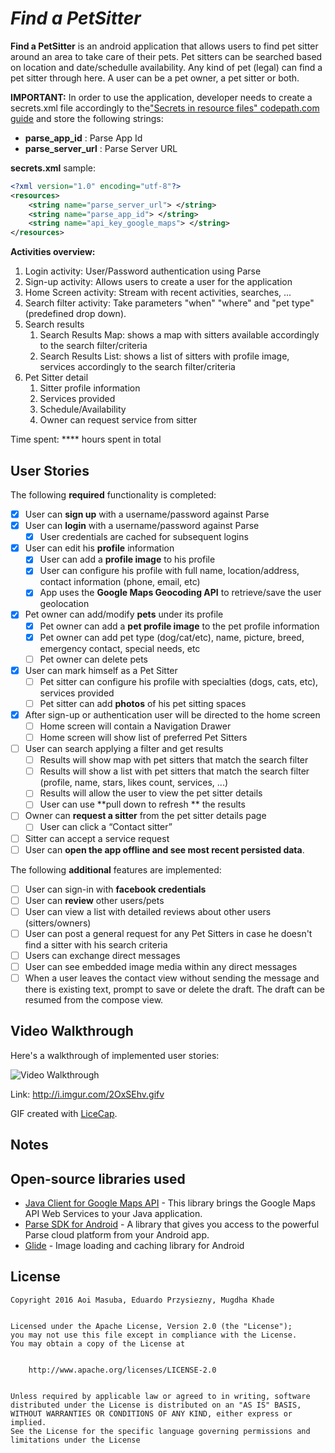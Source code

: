 # *Find a PetSitter*


**Find a PetSitter** is an android application that allows users to find pet sitter around an area to take care of their pets. Pet sitters can be searched based on location and date/schedulle availability. Any kind of pet (legal) can find a pet sitter through here. A user can be a pet owner, a pet sitter or both.

**IMPORTANT:**
In order to use the application, developer needs to create a secrets.xml file accordingly to the["Secrets in resource files" codepath.com guide](http://guides.codepath.com/android/Storing-Secret-Keys-in-Android#secrets-in-resource-files) and store the following strings:

* **parse_app_id** : Parse App Id
* **parse_server_url** : Parse Server URL

**secrets.xml** sample:

```xml
<?xml version="1.0" encoding="utf-8"?>
<resources>
    <string name="parse_server_url"> </string>
    <string name="parse_app_id"> </string>
    <string name="api_key_google_maps"> </string>
</resources>
```

**Activities overview:**
1. Login activity: User/Password authentication using Parse
2. Sign-up activity: Allows users to create a user for the application
3. Home Screen activity: Stream with recent activities, searches, ...
4. Search filter activity: Take parameters "when" "where" and "pet type"(predefined drop down).
5. Search results
    1. Search Results Map: shows a map with sitters available accordingly to the search filter/criteria
    2. Search Results List: shows a list of sitters with profile image, services accordingly to the search filter/criteria
6. Pet Sitter detail
	1. Sitter profile information
	2. Services provided
	3. Schedule/Availability
	4. Owner can request service from sitter
	
 
Time spent: **** hours spent in total

## User Stories

The following **required** functionality is completed:

* [x] User can **sign up** with a username/password against Parse
* [x] User can **login** with a username/password against Parse
  * [x] User credentials are cached for subsequent logins
* [x] User can edit his **profile** information
  * [x] User can add a **profile image** to his profile
  * [x] User can configure his profile with full name, location/address, contact information (phone, email, etc)
  * [x] App uses the **Google Maps Geocoding API** to retrieve/save the user geolocation
* [x] Pet owner can add/modify **pets** under its profile
  * [x] Pet owner can add a **pet profile image** to the pet profile information
  * [x] Pet owner can add pet type (dog/cat/etc), name, picture, breed, emergency contact, special needs, etc
  * [ ] Pet owner can delete pets
* [x] User can mark himself as a Pet Sitter
  * [ ] Pet sitter can configure his profile with specialties (dogs, cats, etc), services provided
  * [ ] Pet sitter can add **photos** of his pet sitting spaces
* [x] After sign-up or authentication user will be directed to the home screen
  * [ ] Home screen will contain a Navigation Drawer
  * [ ] Home screen will show list of preferred Pet Sitters
* [ ] User can search applying a filter and get results 
  * [ ] Results will show map with pet sitters that match the search filter
  * [ ] Results will show a list with pet sitters that match the search filter (profile, name, stars, likes count, services, ...)
  * [ ] Results will allow the user to view the pet sitter details
  * [ ] User can use **pull down to refresh ** the results
* [ ] Owner can **request a sitter** from the pet sitter details page 
  * [ ] User can click a “Contact sitter”
* [ ] Sitter can accept a service request
* [ ] User can **open the app offline and see most recent persisted data**.

The following **additional** features are implemented:

* [ ] User can sign-in with **facebook credentials**
* [ ] User can **review** other users/pets
* [ ] User can view a list with detailed reviews about other users (sitters/owners)
* [ ] User can post a general request for any Pet Sitters in case he doesn't find a sitter with his search criteria
* [ ] Users can exchange direct messages
* [ ] User can see embedded image media within any direct messages
* [ ] When a user leaves the contact view without sending the message and there is existing text, prompt to save or delete the draft.  The draft can be resumed from the compose view.

## Video Walkthrough

Here's a walkthrough of implemented user stories:

<img src='http://i.imgur.com/2OxSEhv.gifv' title='Video Walkthrough' width='' alt='Video Walkthrough' />

Link: http://i.imgur.com/2OxSEhv.gifv

GIF created with [LiceCap](http://www.cockos.com/licecap/).

## Notes

## Open-source libraries used

- [Java Client for Google Maps API](https://github.com/googlemaps/google-maps-services-java) - This library brings the Google Maps API Web Services to your Java application.
- [Parse SDK for Android](https://github.com/ParsePlatform/Parse-SDK-Android) - A library that gives you access to the powerful Parse cloud platform from your Android app.
- [Glide](https://github.com/bumptech/glide) - Image loading and caching library for Android

## License


    Copyright 2016 Aoi Masuba, Eduardo Przysiezny, Mugdha Khade


    Licensed under the Apache License, Version 2.0 (the "License");
    you may not use this file except in compliance with the License.
    You may obtain a copy of the License at


        http://www.apache.org/licenses/LICENSE-2.0


    Unless required by applicable law or agreed to in writing, software
    distributed under the License is distributed on an "AS IS" BASIS,
    WITHOUT WARRANTIES OR CONDITIONS OF ANY KIND, either express or implied.
    See the License for the specific language governing permissions and
    limitations under the License
